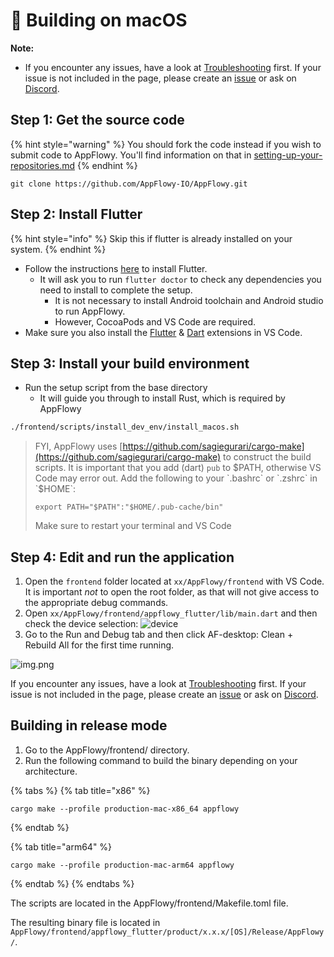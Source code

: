 # 🍎 Building on macOS

**Note:**

* If you encounter any issues, have a look at [Troubleshooting](https://github.com/AppFlowy-IO/appflowy/wiki/Troubleshooting) first. If your issue is not included in the page, please create an [issue](https://github.com/AppFlowy-IO/appflowy/issues/new/choose) or ask on [Discord](https://discord.gg/9Q2xaN37tV).

## **Step 1: Get the source code**

{% hint style="warning" %}
You should fork the code instead if you wish to submit code to AppFlowy. You'll find information on that in [setting-up-your-repositories.md](../../../../../essential-documentation/contribute-to-appflowy/software-contributions/submitting-code/setting-up-your-repositories.md "mention")
{% endhint %}

```shell
git clone https://github.com/AppFlowy-IO/AppFlowy.git
```

## **Step 2: Install Flutter**

{% hint style="info" %}
Skip this if flutter is already installed on your system.
{% endhint %}

* Follow the instructions [here](https://flutter.dev/docs/get-started/install) to install Flutter.
  * It will ask you to run `flutter doctor` to check any dependencies you need to install to complete the setup.
    * It is not necessary to install Android toolchain and Android studio to run AppFlowy.
    * However, CocoaPods and VS Code are required.
* Make sure you also install the [Flutter](https://marketplace.visualstudio.com/items?itemName=Dart-Code.flutter) & [Dart](https://marketplace.visualstudio.com/items?itemName=Dart-Code.dart-code) extensions in VS Code.

## **Step 3: Install your build environment**

* Run the setup script from the base directory
  * It will guide you through to install Rust, which is required by AppFlowy

```bash
./frontend/scripts/install_dev_env/install_macos.sh
```

> FYI, AppFlowy uses [https://github.com/sagiegurari/cargo-make](https://github.com/sagiegurari/cargo-make) to construct the build scripts. It is important that you add (dart) `pub` to $PATH, otherwise VS Code may error out. Add the following to your `.bashrc` or `.zshrc` in `$HOME`:
>
> ```
> export PATH="$PATH":"$HOME/.pub-cache/bin"
> ```
>
> Make sure to restart your terminal and VS Code

## **Step 4: Edit and run the application**

1. Open the `frontend` folder located at `xx/AppFlowy/frontend` with VS Code. It is important _not_ to open the root folder, as that will not give access to the appropriate debug commands.
2. Open `xx/AppFlowy/frontend/appflowy_flutter/lib/main.dart` and then check the device selection: ![device](https://user-images.githubusercontent.com/86001920/144546864-cebbf0c0-4eef-424e-93c7-e1e6b3a59669.png)
3. Go to the Run and Debug tab and then click AF-desktop: Clean + Rebuild All for the first time running.

![img.png](../../../../../.gitbook/assets/launch\_appflowy.png)

If you encounter any issues, have a look at [Troubleshooting](https://appflowy.gitbook.io/docs/essential-documentation/contribute-to-appflowy/software-contributions/environment-setup/trouble-shotting) first. If your issue is not included in the page, please create an [issue](https://github.com/AppFlowy-IO/appflowy/issues/new/choose) or ask on [Discord](https://discord.gg/9Q2xaN37tV).

## Building in release mode

1. Go to the AppFlowy/frontend/ directory.
2. Run the following command to build the binary depending on your architecture.

{% tabs %}
{% tab title="x86" %}
```shell
cargo make --profile production-mac-x86_64 appflowy
```
{% endtab %}

{% tab title="arm64" %}
```shell
cargo make --profile production-mac-arm64 appflowy
```
{% endtab %}
{% endtabs %}

The scripts are located in the AppFlowy/frontend/Makefile.toml file.

The resulting binary file is located in `AppFlowy/frontend/appflowy_flutter/product/x.x.x/[OS]/Release/AppFlowy/`.
